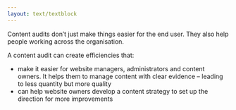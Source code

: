 ```yaml
---
layout: text/textblock
---
```


Content audits don’t just make things easier for the end user. They also help people working across the organisation.


A content audit can create efficiencies that:


- make it easier for website managers, administrators and content owners. It helps them to manage content with clear evidence – leading to less quantity but more quality
- can help website owners develop a content strategy to set up the direction for more improvements

